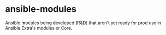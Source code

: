 # ansible-modules
Ansible modules being developed (R&amp;D) that aren't yet ready for prod use in Ansible Extra's modules or Core.

